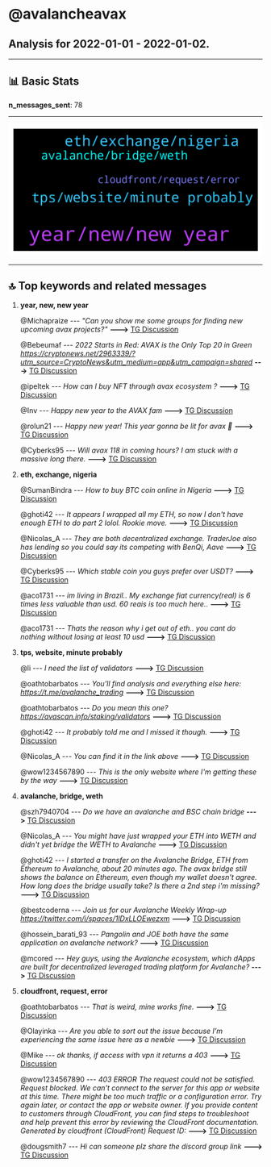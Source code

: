 # **@avalancheavax**
 ## Analysis for **2022-01-01** - **2022-01-02**.

---

## 📊 **Basic Stats**

**n_messages_sent**: 78

---
![wordcloud](avalancheavax_1Days_wordcloud.png)

---


## 🔝 **Top keywords and related messages**

1. **year, new, new year**

    @Michapraize --- *"Can you show me some groups for finding new upcoming avax projects?"* **--->** [TG Discussion](https://t.me/avalancheavax/319052)

    @Bebeumaf --- *2022 Starts in Red: AVAX is the Only Top 20 in Green https://cryptonews.net/2963339/?utm_source=CryptoNews&utm_medium=app&utm_campaign=shared* **--->** [TG Discussion](https://t.me/avalancheavax/318998)

    @ipeltek --- *How can I buy NFT through avax ecosystem ?* **--->** [TG Discussion](https://t.me/avalancheavax/319040)

    @Inv --- *Happy new year to the AVAX fam* **--->** [TG Discussion](https://t.me/avalancheavax/318944)

    @rolun21 --- *Happy new year! This year gonna be lit for avax 🌚* **--->** [TG Discussion](https://t.me/avalancheavax/318952)

    @Cyberks95 --- *Will avax 118 in coming hours? I am stuck with a massive long there.* **--->** [TG Discussion](https://t.me/avalancheavax/319065)

2. **eth, exchange, nigeria**

    @SumanBindra --- *How to buy BTC coin online in Nigeria* **--->** [TG Discussion](https://t.me/avalancheavax/318910)

    @ghoti42 --- *It appears I wrapped all my ETH, so now I don't have enough ETH to do part 2 lolol.  Rookie move.* **--->** [TG Discussion](https://t.me/avalancheavax/319023)

    @Nicolas_A --- *They are both decentralized exchange. TraderJoe also has lending so you could say its competing with BenQi, Aave* **--->** [TG Discussion](https://t.me/avalancheavax/319156)

    @Cyberks95 --- *Which stable coin you guys prefer over USDT?* **--->** [TG Discussion](https://t.me/avalancheavax/319074)

    @aco1731 --- *im living in Brazil.. My exchange fiat currency(real) is 6 times less valuable than usd. 60 reais is too much here..* **--->** [TG Discussion](https://t.me/avalancheavax/319031)

    @aco1731 --- *Thats the reason why i get out of eth.. you cant do nothing without losing at least 10 usd* **--->** [TG Discussion](https://t.me/avalancheavax/319030)

3. **tps, website, minute probably**

    @li --- *I need the list of validators* **--->** [TG Discussion](https://t.me/avalancheavax/319067)

    @oathtobarbatos --- *You'll find analysis and everything else here: https://t.me/avalanche_trading* **--->** [TG Discussion](https://t.me/avalancheavax/319071)

    @oathtobarbatos --- *Do you mean this one? https://avascan.info/staking/validators* **--->** [TG Discussion](https://t.me/avalancheavax/319077)

    @ghoti42 --- *It probably told me and I missed it though.* **--->** [TG Discussion](https://t.me/avalancheavax/319029)

    @Nicolas_A --- *You can find it in the link above* **--->** [TG Discussion](https://t.me/avalancheavax/318986)

    @wow1234567890 --- *This is the only website where I'm getting these by the way* **--->** [TG Discussion](https://t.me/avalancheavax/319109)

4. **avalanche, bridge, weth**

    @szh7940704 --- *Do we have an avalanche and BSC chain bridge* **--->** [TG Discussion](https://t.me/avalancheavax/319097)

    @Nicolas_A --- *You might have just wrapped your ETH into WETH and didn't yet bridge the WETH to Avalanche* **--->** [TG Discussion](https://t.me/avalancheavax/319020)

    @ghoti42 --- *I started a transfer on the Avalanche Bridge, ETH from Ethereum to Avalanche, about 20 minutes ago.  The avax bridge still shows the balance on Ethereum, even though my wallet doesn't agree.  How long does the bridge usually take?  Is there a 2nd step i'm missing?* **--->** [TG Discussion](https://t.me/avalancheavax/319016)

    @bestcoderna --- *Join us for our Avalanche Weekly Wrap-up https://twitter.com/i/spaces/1lDxLLOEwezxm* **--->** [TG Discussion](https://t.me/avalancheavax/318935)

    @hossein_barati_93 --- *Pangolin and JOE both have the same application on avalanche network?* **--->** [TG Discussion](https://t.me/avalancheavax/319155)

    @mcored --- *Hey guys, using the Avalanche ecosystem, which dApps are built for decentralized leveraged trading platform for Avalanche?* **--->** [TG Discussion](https://t.me/avalancheavax/318996)

5. **cloudfront, request, error**

    @oathtobarbatos --- *That is weird, mine works fine.* **--->** [TG Discussion](https://t.me/avalancheavax/319100)

    @Olayinka --- *Are you able to sort out the issue because I’m experiencing the same issue here as a newbie* **--->** [TG Discussion](https://t.me/avalancheavax/318994)

    @Mike --- *ok thanks, if access with vpn it returns a 403* **--->** [TG Discussion](https://t.me/avalancheavax/319149)

    @wow1234567890 --- *403 ERROR The request could not be satisfied.  Request blocked. We can't connect to the server for this app or website at this time. There might be too much traffic or a configuration error. Try again later, or contact the app or website owner.  If you provide content to customers through CloudFront, you can find steps to troubleshoot and help prevent this error by reviewing the CloudFront documentation.   Generated by cloudfront (CloudFront) Request ID:* **--->** [TG Discussion](https://t.me/avalancheavax/319110)

    @dougsmith7 --- *Hi can someone plz share the discord group link* **--->** [TG Discussion](https://t.me/avalancheavax/319034)


